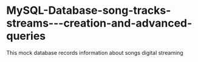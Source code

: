 # MySQL-Database-song-tracks-streams---creation-and-advanced-queries
This mock database records information about songs digital streaming 
